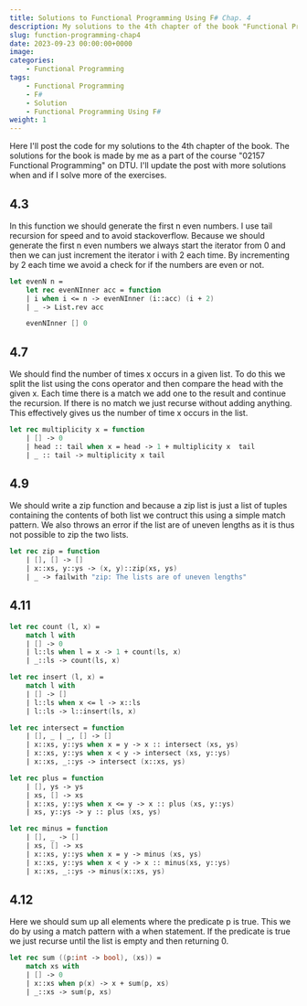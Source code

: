 ```yaml
---
title: Solutions to Functional Programming Using F# Chap. 4
description: My solutions to the 4th chapter of the book "Functional Programming Using F# by Michael R. Hansen and Hans Rischel"
slug: function-programming-chap4
date: 2023-09-23 00:00:00+0000
image: 
categories:
    - Functional Programming
tags:
    - Functional Programming
    - F#
    - Solution
    - Functional Programming Using F#
weight: 1
---
```


Here I'll post the code for my solutions to the 4th chapter of the book. The solutions for the book is made by me as a part of the course "02157 Functional Programming" on DTU. I'll update the post with more solutions when and if I solve more of the exercises.

## 4.3

In this function we should generate the first n even numbers. I use tail recursion for speed and to avoid stackoverflow. Because we should generate the first n even numbers we always start the iterator from 0 and then we can just increment the iterator i with 2 each time. By incrementing by 2 each time we avoid a check for if the numbers are even or not.

```fsharp
let evenN n =
    let rec evenNInner acc = function
    | i when i <= n -> evenNInner (i::acc) (i + 2) 
    | _ -> List.rev acc

    evenNInner [] 0 
```

## 4.7

We should find the number of times x occurs in a given list. To do this we split the list using the cons operator and then compare the head with the given x. Each time there is a match we add one to the result and continue the recursion. If there is no match we just recurse without adding anything. This effectively gives us the number of time x occurs in the list.

```fsharp
let rec multiplicity x = function
    | [] -> 0
    | head :: tail when x = head -> 1 + multiplicity x  tail
    | _ :: tail -> multiplicity x tail 
```

## 4.9

We should write a zip function and because a zip list is just a list of tuples containing the contents of both list we contruct this using a simple match pattern. We also throws an error if the list are of uneven lengths as it is thus not possible to zip the two lists.

```fsharp
let rec zip = function
    | [], [] -> []
    | x::xs, y::ys -> (x, y)::zip(xs, ys)
    | _ -> failwith "zip: The lists are of uneven lengths"
```

## 4.11

```fsharp
let rec count (l, x) =
    match l with
    | [] -> 0
    | l::ls when l = x -> 1 + count(ls, x)
    | _::ls -> count(ls, x)

let rec insert (l, x) =
    match l with 
    | [] -> []
    | l::ls when x <= l -> x::ls
    | l::ls -> l::insert(ls, x)

let rec intersect = function
    | [], _ | _, [] -> []
    | x::xs, y::ys when x = y -> x :: intersect (xs, ys)
    | x::xs, y::ys when x < y -> intersect (xs, y::ys)
    | x::xs, _::ys -> intersect (x::xs, ys)

let rec plus = function
    | [], ys -> ys
    | xs, [] -> xs
    | x::xs, y::ys when x <= y -> x :: plus (xs, y::ys)
    | xs, y::ys -> y :: plus (xs, ys)

let rec minus = function
    | [], _ -> []
    | xs, [] -> xs 
    | x::xs, y::ys when x = y -> minus (xs, ys)
    | x::xs, y::ys when x < y -> x :: minus(xs, y::ys)
    | x::xs, _::ys -> minus(x::xs, ys)
```

## 4.12

Here we should sum up all elements where the predicate p is true. This we do by using a match pattern with a when statement. If the predicate is true we just recurse until the list is empty and then returning 0.

```fsharp
let rec sum ((p:int -> bool), (xs)) =
    match xs with
    | [] -> 0
    | x::xs when p(x) -> x + sum(p, xs)
    | _::xs -> sum(p, xs)
```
